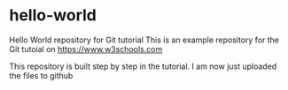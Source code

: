 # hello-world
Hello World repository for Git tutorial
This is an example repository for the Git tutoial on https://www.w3schools.com

This repository is built step by step in the tutorial.
I am now just uploaded the files to github
